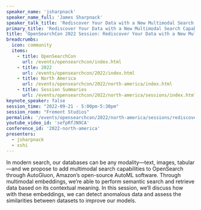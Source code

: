 ```yaml
---
speaker_name: 'jsharpnack'
speaker_name_full: 'James Sharpnack'
speaker_talk_title: 'Rediscover Your Data with a New Multimodal Search Capability'
primary_title: 'Rediscover Your Data with a New Multimodal Search Capability'
title: 'OpenSearchCon 2022 Session: Rediscover Your Data with a New Multimodal Search Capability'
breadcrumbs:
  icon: community
  items:
    - title: OpenSearchCon
      url: /events/opensearchcon/index.html
    - title: 2022
      url: /events/opensearchcon/2022/index.html
    - title: North America
      url: /events/opensearchcon/2022/north-america/index.html
    - title: Session Summaries
      url: /events/opensearchcon/2022/north-america/sessions/index.html
keynote_speaker: false
session_time: "2022-09-21 - 5:00pm-5:30pm"
session_room: "Fremont Studios"
permalink: '/events/opensearchcon/2022/north-america/sessions/rediscover-your-data-with-a-new-multimodal-search-capability.html'
youtube_video_id: 'sefpRfJN9CA'
conference_id: '2022-north-america'
presenters:
  - jsharpnack
  - xshi
---
```

In modern search, our databases can be any modality—text, images, tabular—and we propose to add multimodal search capabilities to OpenSearch through AutoGluon, Amazon’s open-source AutoML software. Through multimodal embeddings, we’re able to perform semantic search and retrieve data based on its contextual meaning. In this session, we’ll discuss how with these embeddings, we can detect anomalous data and assess the similarities between datasets to improve our models.
